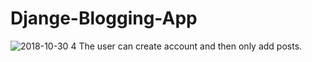 ﻿# Djange-Blogging-App
![2018-10-30 4](https://user-images.githubusercontent.com/21220767/47709278-e826fc00-dc55-11e8-90a8-dff98a2a4957.png)
The user can create account and then only add posts.



